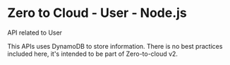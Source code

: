 # Zero to Cloud - User - Node.js

API related to User

This APIs uses DynamoDB to store information.
There is no best practices included here, it's intended to be part of Zero-to-cloud v2.
